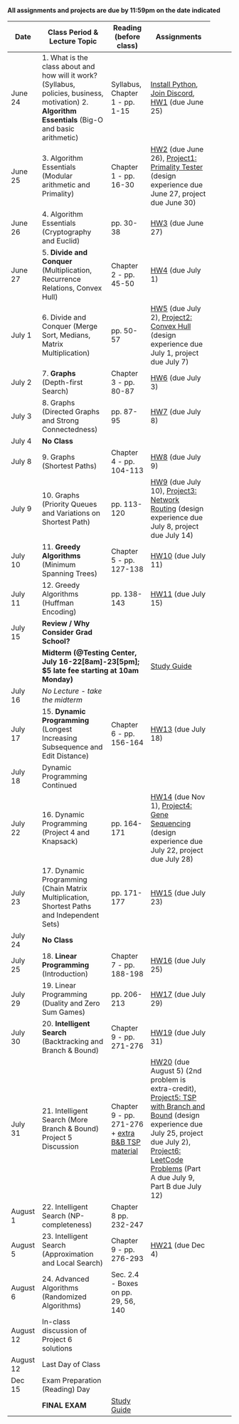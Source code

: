 
**All assignments and projects are due by 11:59pm on the date indicated**

| Date | Class Period & Lecture Topic | Reading (before class) | Assignments |
| --- | --- | --- | --- |
| June 24 | 1. What is the class about and how will it work?  (Syllabus, policies, business, motivation) 2. **Algorithm Essentials** (Big-O and basic arithmetic) | Syllabus, Chapter 1 - pp. 1-15 | [Install Python](./installing-python.md), [Join Discord](./discord.md), [HW1](homework.md#1) (due June 25) | 
| June 25 | 3. Algorithm Essentials (Modular arithmetic and Primality) | Chapter 1 - pp. 16-30 | [HW2](homework.md#2) (due June 26), [Project1: Primality Tester](projects/project1-fermat/Fermat.md) (design experience due June 27, project due June 30) |
| June 26 | 4. Algorithm Essentials (Cryptography and Euclid) | pp. 30-38 | [HW3](homework.md#3) (due June 27) |
| June 27 | 5. **Divide and Conquer** (Multiplication, Recurrence Relations, Convex Hull) | Chapter 2 - pp. 45-50 | [HW4](homework.md#4) (due July 1) |
| July 1 | 6. Divide and Conquer (Merge Sort, Medians, Matrix Multiplication) | pp. 50-57 | [HW5](homework.md#5) (due July 2), [Project2: Convex Hull](projects/project2-convex-hull/ConvexHull.md) (design experience due July 1, project due July 7)  |
| July 2 | 7. **Graphs** (Depth-first Search) | Chapter 3 - pp. 80-87 | [HW6](homework.md#6) (due July 3) |
| July 3 | 8. Graphs (Directed Graphs and Strong Connectedness) | pp. 87-95 | [HW7](homework.md#7) (due July 8) |
| July 4 | **No Class** | | |
| July 8 | 9. Graphs (Shortest Paths) | Chapter 4 - pp. 104-113 | [HW8](homework.md#8) (due July 9) |
| July 9 | 10. Graphs (Priority Queues and Variations on Shortest Path) | pp. 113-120 | [HW9](homework.md#9) (due July 10), [Project3: Network Routing](projects/project3-network-routing/NetworkRouting.md) (design experience due July 8, project due July 14) |
| July 10 | 11. **Greedy Algorithms** (Minimum Spanning Trees) | Chapter 5 - pp. 127-138 | [HW10](homework.md#10) (due July 11) |
| July 11 |  12. Greedy Algorithms (Huffman Encoding) | pp. 138-143 | [HW11](homework.md#11) (due July 15) |
| July 15 | **Review / Why Consider Grad School?**  |  |  |
| <td colspan=2>**Midterm (@Testing Center, July 16-22[8am]-23[5pm]; $5 late fee starting at 10am Monday)** </td> <td> [Study Guide](misc/midterm_study_guide.pdf) </td> |
| July 16 | *No Lecture - take the midterm* |  |  |
| July 17 | 15. **Dynamic Programming** (Longest Increasing Subsequence and Edit Distance) | Chapter 6 - pp. 156-164 | [HW13](homework.md#13) (due July 18) |
| July 18 | Dynamic Programming Continued |  |  |
| July 22 | 16. Dynamic Programming (Project 4 and Knapsack) | pp. 164-171 | [HW14](homework.md#14) (due Nov 1), [Project4: Gene Sequencing](projects/project4-gene-sequencing/GeneSequencing.md) (design experience due July 22, project due July 28) |
| July 23 | 17. Dynamic Programming (Chain Matrix Multiplication, Shortest Paths and Independent Sets) | pp. 171-177 | [HW15](homework.md#15) (due July 23) |
| July 24 | **No Class** | | |
| July 25 | 18. **Linear Programming** (Introduction) | Chapter 7 - pp. 188-198 | [HW16](homework.md#16) (due July 25) |
| July 29 | 19. Linear Programming (Duality and Zero Sum Games) | pp. 206-213 | [HW17](homework.md#17) (due July 29) |
| July 30 | 20. **Intelligent Search** (Backtracking and Branch & Bound) | Chapter 9 - pp. 271-276 | [HW19](homework.md#19) (due July 31) |
| July 31 | 21. Intelligent Search (More Branch & Bound) Project 5 Discussion  | Chapter 9 - pp. 271-276 + [extra B&B TSP material](misc/TSPHorowitz.pdf) | [HW20](homework.md#20) (due August 5) (2nd problem is extra-credit), [Project5: TSP with Branch and Bound](projects/project5-tsp/TSP.md) (design experience due July 25, project due July 2), [Project6: LeetCode Problems](projects/project6-leetcode/LeetCode.md) (Part A due July 9, Part B due July 12) |
| August 1 | 22. Intelligent Search (NP-completeness) | Chapter 8 pp. 232-247  |  |
| August 5 | 23.  Intelligent Search (Approximation and Local Search) | Chapter 9 - pp. 276-293 | [HW21](homework.md#21) (due Dec 4) |
| August 6 | 24. Advanced Algorithms (Randomized Algorithms) | Sec. 2.4 - Boxes on pp. 29, 56, 140 | |
| August 12 | In-class discussion of Project 6 solutions |  |   |
| August 12 | Last Day of Class |  |  |
| Dec 15 | Exam Preparation (Reading) Day |  |  |
|  | **FINAL EXAM** |   [Study Guide](misc/final_study_guide.pdf)  |  |

<!-- | Dec 5 | 24. Advanced Algorithms (Quantum Computation) | Chapter 10 - pp. 297-302 |  | -->
<!-- | Dec 12 | 25. Advanced Algorithms (Evolutionary Computation) |  |   | -->
